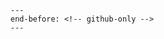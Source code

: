 ```{include} ../CONTRIBUTING.md
---
end-before: <!-- github-only -->
---
```

[code of conduct]: codeofconduct.md
